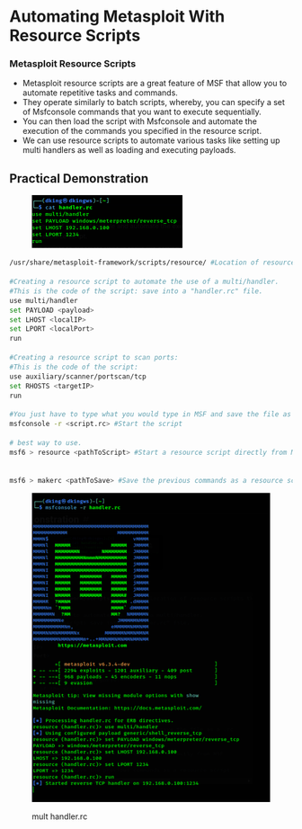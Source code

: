 # Automating Metasploit With Resource Scripts

### **Metasploit Resource Scripts**

* Metasploit resource scripts are a great feature of MSF that allow you to automate repetitive tasks and commands.
* They operate similarly to batch scripts, whereby, you can specify a set of Msfconsole commands that you want to execute sequentially.
* You can then load the script with Msfconsole and automate the execution of the commands you specified in the resource script.
* We can use resource scripts to automate various tasks like setting up multi handlers as well as loading and executing payloads.



## **Practical Demonstration**

<figure><img src="../../../.gitbook/assets/image (8).png" alt=""><figcaption></figcaption></figure>

```bash
/usr/share/metasploit-framework/scripts/resource/ #Location of resource scripts that comes pre-packaged with MSF.

#Creating a resource script to automate the use of a multi/handler.
#This is the code of the script: save into a "handler.rc" file.
use multi/handler
set PAYLOAD <payload>
set LHOST <localIP>
set LPORT <localPort>
run

#Creating a resource script to scan ports:
#This is the code of the script:
use auxiliary/scanner/portscan/tcp
set RHOSTS <targetIP>
run

#You just have to type what you would type in MSF and save the file as a .rc
msfconsole -r <script.rc> #Start the script

# best way to use.
msf6 > resource <pathToScript> #Start a resource script directly from MSF


msf6 > makerc <pathToSave> #Save the previous commands as a resource script
```

<figure><img src="../../../.gitbook/assets/image (16).png" alt=""><figcaption><p>mult handler.rc</p></figcaption></figure>



